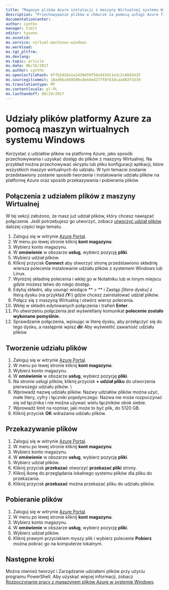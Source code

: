 ```yaml
---
title: "Magazyn plików Azure instalacji z maszyny Wirtualnej systemu Windows Azure | Dokumentacja firmy Microsoft"
description: "Przechowywanie plików w chmurze za pomocą usługi Azure file storage i instalowanie udziału plików w chmurze z maszyny wirtualnej platformy Azure (VM)."
documentationcenter: 
author: cynthn
manager: timlt
editor: tysonn
ms.assetid: 
ms.service: virtual-machines-windows
ms.workload: 
ms.tgt_pltfrm: 
ms.devlang: 
ms.topic: article
ms.date: 06/15/2017
ms.author: cynthn
ms.openlocfilehash: 6ffb2d2da1e2439df6f5da543411e3c2c68d3435
ms.sourcegitcommit: 18ad9bc049589c8e44ed277f8f43dcaa483f3339
ms.translationtype: MT
ms.contentlocale: pl-PL
ms.lasthandoff: 08/29/2017
---
```

# <a name="use-azure-file-shares-with-windows-vms"></a>Udziały plików platformy Azure za pomocą maszyn wirtualnych systemu Windows 

Korzystać z udziałów plików na platformę Azure, jako sposób przechowywania i uzyskać dostęp do plików z maszyny Wirtualnej. Na przykład można przechowywać skryptu lub pliku konfiguracji aplikacji, które wszystkich maszyn wirtualnych do udziału. W tym temacie zostanie przedstawiony zostanie sposób tworzenia i instalowanie udziału plików na platformę Azure oraz sposób przekazywania i pobierania plików.

## <a name="connect-to-a-file-share-from-a-vm"></a>Połączenia z udziałem plików z maszyny Wirtualnej

W tej sekcji założono, że masz już udział plików, który chcesz nawiązać połączenie. Jeśli potrzebujesz go utworzyć, zobacz [utworzyć udział plików](#create-a-file-share) dalszej części tego tematu.

1. Zaloguj się w witrynie [Azure Portal](https://portal.azure.com).
2. W menu po lewej stronie kliknij **kont magazynu**.
3. Wybierz konto magazynu.
4. W **omówienie** w obszarze **usług**, wybierz pozycję **pliki**.
5. Wybierz udział plików.
6. Kliknij przycisk **Connect** aby otworzyć stronę przedstawiono składnię wiersza polecenia instalowanie udziału plików z systemem Windows lub Linux.
7. Wyróżnij składnię polecenia i wklej go w Notatniku lub w innym miejscu gdzie możesz łatwo do niego dostęp. 
8. Edytuj składni, aby usunąć wiodące ** > ** i Zastąp *[litera dysku]* z literą dysku (na przykład **/Y:**) gdzie chcesz zainstalować udział plików.
8. Połącz się z maszyną Wirtualną i otwórz wiersz polecenia.
9. Wklej w składni edytowanych połączenia i trafień **Enter**.
10. Po utworzeniu połączenia jest wyświetlany komunikat **polecenie zostało wykonane pomyślnie.**
11. Sprawdzanie połączenia, wpisując w literę dysku, aby przełączyć się do tego dysku, a następnie wpisz **dir** Aby wyświetlić zawartość udziału plików.



## <a name="create-a-file-share"></a>Tworzenie udziału plików 
1. Zaloguj się w witrynie [Azure Portal](https://portal.azure.com).
2. W menu po lewej stronie kliknij **kont magazynu**.
3. Wybierz konto magazynu.
4. W **omówienie** w obszarze **usług**, wybierz pozycję **pliki**.
5. Na stronie usługi plików, kliknij przycisk **+ udział pliku** do utworzenia pierwszego udziału plików. \
6. Wprowadź nazwę udziału plików. Nazwy udziałów plików można użyć, małe litery, cyfry i łączniki pojedynczego. Nazwa nie może rozpoczynać się od łącznika i nie można używać wielu łączników obok siebie. 
7. Wprowadź limit na rozmiar, jaki może to być plik, do 5120 GB.
8. Kliknij przycisk **OK** wdrażania udziału plików.
   
## <a name="upload-files"></a>Przekazywanie plików
1. Zaloguj się w witrynie [Azure Portal](https://portal.azure.com).
2. W menu po lewej stronie kliknij **kont magazynu**.
3. Wybierz konto magazynu.
4. W **omówienie** w obszarze **usług**, wybierz pozycję **pliki**.
5. Wybierz udział plików.
6. Kliknij przycisk **przekazać** otworzyć **przekazać pliki** strony.
7. Kliknij ikonę do przeglądania lokalnego systemu plików dla pliku do przekazania.   
8. Kliknij przycisk **przekazać** można przekazać pliku do udziału plików.

## <a name="download-files"></a>Pobieranie plików
1. Zaloguj się w witrynie [Azure Portal](https://portal.azure.com).
2. W menu po lewej stronie kliknij **kont magazynu**.
3. Wybierz konto magazynu.
4. W **omówienie** w obszarze **usług**, wybierz pozycję **pliki**.
5. Wybierz udział plików.
6. Kliknij prawym przyciskiem myszy plik i wybierz polecenie **Pobierz** można pobrać go na komputerze lokalnym.
   

## <a name="next-steps"></a>Następne kroki

Można również tworzyć i Zarządzanie udziałami plików przy użyciu programu PowerShell. Aby uzyskać więcej informacji, zobacz [Rozpoczynanie pracy z magazynem plików Azure w systemie Windows](../../storage/files/storage-dotnet-how-to-use-files.md).
